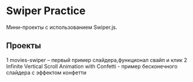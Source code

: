 # Swiper Practice

Мини-проекты с использованием Swiper.js.

## Проекты
1 movies-swiper – первый пример слайдера,функционал свайп и клик
2 Infinite Vertical Scroll Animation with Confetti - пример бесконечного слайдера с эффектом конфетти
